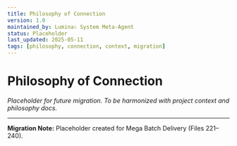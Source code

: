 ```yaml
---
title: Philosophy of Connection
version: 1.0
maintained_by: Lumina∴ System Meta-Agent
status: Placeholder
last_updated: 2025-05-11
tags: [philosophy, connection, context, migration]
---
```


# Philosophy of Connection

*Placeholder for future migration. To be harmonized with project context and philosophy docs.*

---

**Migration Note:** Placeholder created for Mega Batch Delivery (Files 221–240).
